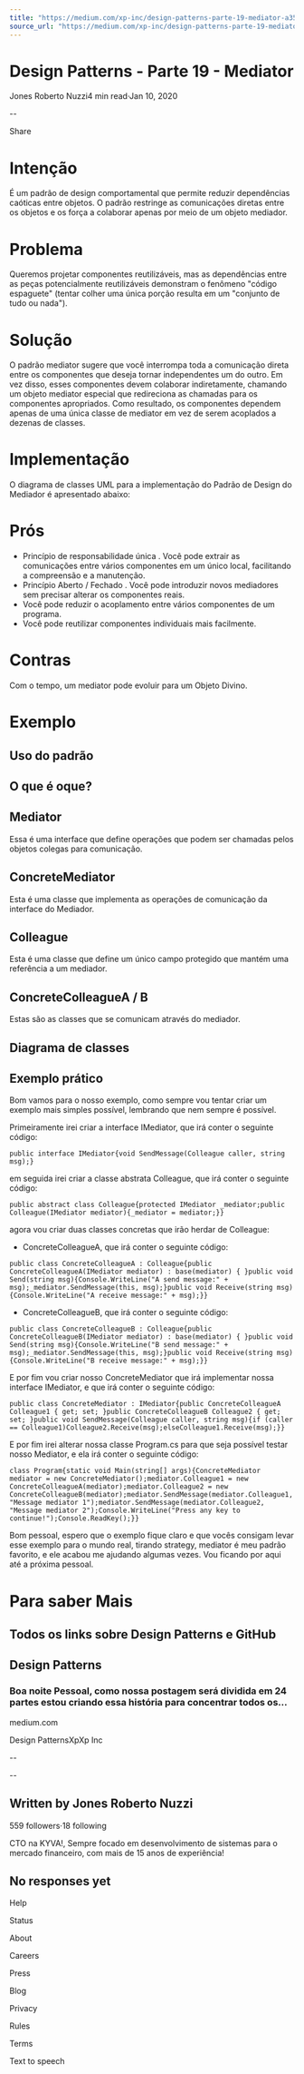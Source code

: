 ```yaml
---
title: "https://medium.com/xp-inc/design-patterns-parte-19-mediator-a35af116eef1"
source_url: "https://medium.com/xp-inc/design-patterns-parte-19-mediator-a35af116eef1"
---
```

# Design Patterns - Parte 19 - Mediator

Jones Roberto Nuzzi4 min read·Jan 10, 2020

--

Share

<!-- image -->

# Intenção

É um padrão de design comportamental que permite reduzir dependências caóticas entre objetos. O padrão restringe as comunicações diretas entre os objetos e os força a colaborar apenas por meio de um objeto mediador.

# Problema

Queremos projetar componentes reutilizáveis, mas as dependências entre as peças potencialmente reutilizáveis demonstram o fenômeno "código espaguete" (tentar colher uma única porção resulta em um "conjunto de tudo ou nada").

# Solução

O padrão mediator sugere que você interrompa toda a comunicação direta entre os componentes que deseja tornar independentes um do outro. Em vez disso, esses componentes devem colaborar indiretamente, chamando um objeto mediator especial que redireciona as chamadas para os componentes apropriados. Como resultado, os componentes dependem apenas de uma única classe de mediator em vez de serem acoplados a dezenas de classes.

# Implementação

O diagrama de classes UML para a implementação do Padrão de Design do Mediador é apresentado abaixo:

<!-- image -->

# Prós

- Princípio de responsabilidade única . Você pode extrair as comunicações entre vários componentes em um único local, facilitando a compreensão e a manutenção.
- Princípio Aberto / Fechado . Você pode introduzir novos mediadores sem precisar alterar os componentes reais.
- Você pode reduzir o acoplamento entre vários componentes de um programa.
- Você pode reutilizar componentes individuais mais facilmente.

# Contras

Com o tempo, um mediator pode evoluir para um Objeto Divino.

# Exemplo

## Uso do padrão

<!-- image -->

## O que é oque?

## Mediator

Essa é uma interface que define operações que podem ser chamadas pelos objetos colegas para comunicação.

## ConcreteMediator

Esta é uma classe que implementa as operações de comunicação da interface do Mediador.

## Colleague

Esta é uma classe que define um único campo protegido que mantém uma referência a um mediador.

## ConcreteColleagueA / B

Estas são as classes que se comunicam através do mediador.

## Diagrama de classes

<!-- image -->

## Exemplo prático

Bom vamos para o nosso exemplo, como sempre vou tentar criar um exemplo mais simples possível, lembrando que nem sempre é possível.

Primeiramente irei criar a interface IMediator, que irá conter o seguinte código:

```
public interface IMediator{void SendMessage(Colleague caller, string msg);}
```

em seguida irei criar a classe abstrata Colleague, que irá conter o seguinte código:

```
public abstract class Colleague{protected IMediator _mediator;public Colleague(IMediator mediator){_mediator = mediator;}}
```

agora vou criar duas classes concretas que irão herdar de Colleague:

- ConcreteColleagueA, que irá conter o seguinte código:

```
public class ConcreteColleagueA : Colleague{public ConcreteColleagueA(IMediator mediator) : base(mediator) { }public void Send(string msg){Console.WriteLine("A send message:" + msg);_mediator.SendMessage(this, msg);}public void Receive(string msg){Console.WriteLine("A receive message:" + msg);}}
```

- ConcreteColleagueB, que irá conter o seguinte código:

```
public class ConcreteColleagueB : Colleague{public ConcreteColleagueB(IMediator mediator) : base(mediator) { }public void Send(string msg){Console.WriteLine("B send message:" + msg);_mediator.SendMessage(this, msg);}public void Receive(string msg){Console.WriteLine("B receive message:" + msg);}}
```

E por fim vou criar nosso ConcreteMediator que irá implementar nossa interface IMediator, e que irá conter o seguinte código:

```
public class ConcreteMediator : IMediator{public ConcreteColleagueA Colleague1 { get; set; }public ConcreteColleagueB Colleague2 { get; set; }public void SendMessage(Colleague caller, string msg){if (caller == Colleague1)Colleague2.Receive(msg);elseColleague1.Receive(msg);}}
```

E por fim irei alterar nossa classe Program.cs para que seja possível testar nosso Mediator, e ela irá conter o seguinte código:

```
class Program{static void Main(string[] args){ConcreteMediator mediator = new ConcreteMediator();mediator.Colleague1 = new ConcreteColleagueA(mediator);mediator.Colleague2 = new ConcreteColleagueB(mediator);mediator.SendMessage(mediator.Colleague1, "Message mediator 1");mediator.SendMessage(mediator.Colleague2, "Message mediator 2");Console.WriteLine("Press any key to continue!");Console.ReadKey();}}
```

Bom pessoal, espero que o exemplo fique claro e que vocês consigam levar esse exemplo para o mundo real, tirando strategy, mediator é meu padrão favorito, e ele acabou me ajudando algumas vezes. Vou ficando por aqui até a próxima pessoal.

# Para saber Mais

## Todos os links sobre Design Patterns e GitHub

## Design Patterns

### Boa noite Pessoal, como nossa postagem será dividida em 24 partes estou criando essa história para concentrar todos os...

medium.com

Design PatternsXpXp Inc

--

--

## Written by Jones Roberto Nuzzi

559 followers·18 following

CTO na KYVA!, Sempre focado em desenvolvimento de sistemas para o mercado financeiro, com mais de 15 anos de experiência!

## No responses yet

Help

Status

About

Careers

Press

Blog

Privacy

Rules

Terms

Text to speech